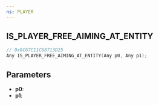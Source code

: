 ```yaml
---
ns: PLAYER
---
```

## IS_PLAYER_FREE_AIMING_AT_ENTITY

```c
// 0x8C67C11C68713D25
Any IS_PLAYER_FREE_AIMING_AT_ENTITY(Any p0, Any p1);
```

## Parameters
* **p0**:
* **p1**:
